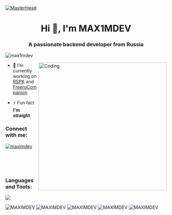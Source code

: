 [![MasterHead](https://blogger.googleusercontent.com/img/a/AVvXsEiJx3pJc3VF1IilDrrkWThwLz9fc4OorboVwvf5AI7YYQSOQCvvPZ1kKuAozxtJ1bt8Jt3KYMDdQv1YhKWk8sW_OWO6bNQtP_oDOtps0C3ZWTyYhkfGLWb54vj027CG9SoJN-8dZu2k4BGs22FGwOO-rOQnnbLuvhNU3J1uVm_XAKwfptI-jWkLgu__2r4)](https://github.com/MAX1MDEV)

<h1 align="center">Hi 👋, I'm MAX1MDEV</h1>
<h3 align="center">A passionate backend developer from Russia</h3>
<p align="left"> <img src="https://komarev.com/ghpvc/?username=max1mdev&label=Profile%20views&color=0e75b6&style=flat" alt="max1mdev" /> </p>
<img align="right" alt="Coding" width=400 src="https://cdn.dribbble.com/users/1162077/screenshots/3848914/programmer.gif">

- 🔭 I’m currently working on [RSPK](http://maximdev.h1n.ru/RSPK/) and [FreeruCompanion](https://github.com/MAX1MDEV/FreeruCompanion)

- ⚡ Fun fact **I'm straight**

<h3 align="left">Connect with me:</h3>
<p align="left">
<a href="https://discordapp.com/users/390102465586003978" target="blank"><img align="center" src="https://skillicons.dev/icons?i=discord" alt="maximdev"/></a>
</p>
<br>
<br>
<br>
<h3 align="left">Languages and Tools:</h3>
<p align="left">
    <img src="https://skillicons.dev/icons?i=c,cs,cpp,py,java,kotlin,androidstudio,nodejs,figma,postman,php,html,css,vscode,visualstudio,sublime,heroku,git,windows" />
</p>

![MAXIMDEV](https://github-profile-summary-cards.vercel.app/api/cards/profile-details?username=max1mdev&theme=solarized_dark)
![MAXIMDEV](https://github-profile-summary-cards.vercel.app/api/cards/stats?username=max1mdev&theme=solarized_dark)
![MAXIMDEV](https://github-profile-summary-cards.vercel.app/api/cards/most-commit-language?username=max1mdev&theme=solarized_dark)
![MAXIMDEV](https://github-profile-summary-cards.vercel.app/api/cards/repos-per-language?username=max1mdev&theme=solarized_dark)
![MAXIMDEV](https://github-profile-summary-cards.vercel.app/api/cards/productive-time?username=max1mdev&theme=solarized_dark)
